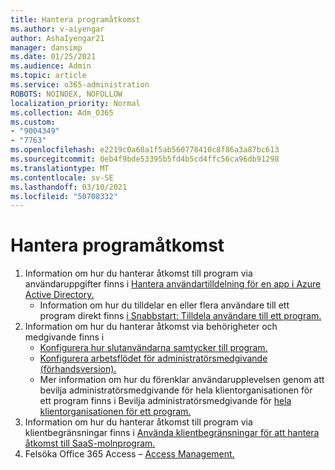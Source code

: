 ```yaml
---
title: Hantera programåtkomst
ms.author: v-aiyengar
author: AshaIyengar21
manager: dansimp
ms.date: 01/25/2021
ms.audience: Admin
ms.topic: article
ms.service: o365-administration
ROBOTS: NOINDEX, NOFOLLOW
localization_priority: Normal
ms.collection: Adm_O365
ms.custom:
- "9004349"
- "7763"
ms.openlocfilehash: e2219c0a68a1f5ab560778410c8f86a3a87bc613
ms.sourcegitcommit: 0eb4f9bde53395b5fd4b5cd4ffc56ca96db91298
ms.translationtype: MT
ms.contentlocale: sv-SE
ms.lasthandoff: 03/10/2021
ms.locfileid: "50708332"
---
```

# <a name="manage-application-access"></a>Hantera programåtkomst

1. Information om hur du hanterar åtkomst till program via användaruppgifter finns i [Hantera användartilldelning för en app i Azure Active Directory.](https://docs.microsoft.com/azure/active-directory/manage-apps/assign-user-or-group-access-portal)
    - Information om hur du tilldelar en eller flera användare till ett program direkt finns [i Snabbstart: Tilldela användare till ett program.](https://docs.microsoft.com/azure/active-directory/manage-apps/assign-user-or-group-access-portal)
1. Information om hur du hanterar åtkomst via behörigheter och medgivande finns i
    - [Konfigurera hur slutanvändarna samtycker till program.](https://docs.microsoft.com/azure/active-directory/manage-apps/configure-user-consent?tabs=azure-portal) 
    - [Konfigurera arbetsflödet för administratörsmedgivande (förhandsversion).](https://docs.microsoft.com/azure/active-directory/manage-apps/configure-admin-consent-workflow) 
    - Mer information om hur du förenklar användarupplevelsen genom att bevilja administratörsmedgivande för hela klientorganisationen för ett program finns i Bevilja administratörsmedgivande för [hela klientorganisationen för ett program.](https://docs.microsoft.com/azure/active-directory/manage-apps/grant-admin-consent) 
1. Information om hur du hanterar åtkomst till program via klientbegränsningar finns i [Använda klientbegränsningar för att hantera åtkomst till SaaS-molnprogram.](https://docs.microsoft.com/azure/active-directory/manage-apps/tenant-restrictions) 
1. Felsöka Office 365 Access – [Access Management.](https://docs.microsoft.com/office365/troubleshoot/access-management/cannot-add-guest-users-in-m365-admin-center)
